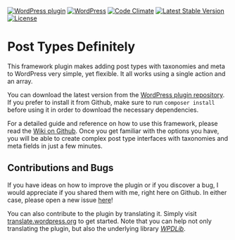 [![WordPress plugin](https://img.shields.io/wordpress/plugin/v/post-types-definitely.svg?maxAge=2592000)](https://wordpress.org/plugins/post-types-definitely/)
[![WordPress](https://img.shields.io/wordpress/v/post-types-definitely.svg?maxAge=2592000)](https://wordpress.org/plugins/post-types-definitely/)
[![Code Climate](https://codeclimate.com/github/felixarntz/post-types-definitely/badges/gpa.svg)](https://codeclimate.com/github/felixarntz/post-types-definitely)
[![Latest Stable Version](https://poser.pugx.org/felixarntz/post-types-definitely/version)](https://packagist.org/packages/felixarntz/post-types-definitely)
[![License](https://poser.pugx.org/felixarntz/post-types-definitely/license)](https://packagist.org/packages/felixarntz/post-types-definitely)

Post Types Definitely
=====================

This framework plugin makes adding post types with taxonomies and meta to WordPress very simple, yet flexible. It all works using a single action and an array.

You can download the latest version from the [WordPress plugin repository](http://wordpress.org/plugins/post-types-definitely/). If you prefer to install it from Github, make sure to run `composer install` before using it in order to download the necessary dependencies.

For a detailed guide and reference on how to use this framework, please read the [Wiki on Github](https://github.com/felixarntz/post-types-definitely/wiki). Once you get familiar with the options you have, you will be able to create complex post type interfaces with taxonomies and meta fields in just a few minutes.

Contributions and Bugs
----------------------

If you have ideas on how to improve the plugin or if you discover a bug, I would appreciate if you shared them with me, right here on Github. In either case, please open a new issue [here](https://github.com/felixarntz/post-types-definitely/issues/new)!

You can also contribute to the plugin by translating it. Simply visit [translate.wordpress.org](https://translate.wordpress.org/projects/wp-plugins/post-types-definitely) to get started. Note that you can help not only translating the plugin, but also the underlying library [_WPDLib_](https://github.com/felixarntz/wpdlib).
